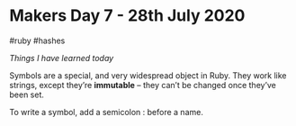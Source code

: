# Makers Day 7 - 28th July 2020
#ruby #hashes

_Things I have learned today_

Symbols are a special, and very widespread object in Ruby. They work like strings, except they’re **immutable** – they can’t be changed once they’ve been set.

To write a symbol, add a semicolon : before a name.

